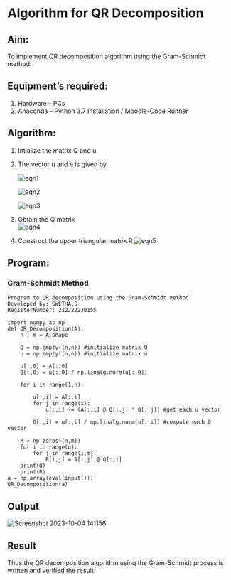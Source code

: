 # Algorithm for QR Decomposition
## Aim:
To implement QR decomposition algorithm using the Gram-Schmidt method.
## Equipment’s required:
1.	Hardware – PCs
2.	Anaconda – Python 3.7 Installation / Moodle-Code Runner
## Algorithm:
1.	Intialize the matrix Q and u
2.	The vector u and e is given by

    ![eqn1](./ex4.jpg)

    ![eqn2](./ex6.jpg)

    ![eqn3](./ex3.jpg)

3.	Obtain the Q matrix   
    ![eqn4](./ex1.jpg)
4.	Construct the upper triangular matrix R
    ![eqn5](./ex2.jpg)

## Program:
### Gram-Schmidt Method
```
Program to QR decomposition using the Gram-Schmidt method
Developed by: SWETHA.S
RegisterNumber: 212222230155

import numpy as np
def QR_Decomposition(A):
    n , m = A.shape
    
    Q = np.empty((n,n)) #initialize matrix Q
    u = np.empty((n,n)) #initialize matrix u
    
    u[:,0] = A[:,0]
    Q[:,0] = u[:,0] / np.linalg.norm(u[:,0])
    
    for i in range(1,n):
        
        u[:,i] = A[:,i]
        for j in range(i):
            u[:,i] -= (A[:,i] @ Q[:,j] * Q[:,j]) #get each u vector
            
        Q[:,i] = u[:,i] / np.linalg.norm(u[:,i]) #compute each Q vector
        
    R = np.zeros((n,m))
    for i in range(n):
        for j in range(i,m):
            R[i,j] = A[:,j] @ Q[:,i]
    print(Q)
    print(R)
a = np.array(eval(input()))
QR_Decomposition(a)
```

## Output
![Screenshot 2023-10-04 141156](https://github.com/swethaselvarajm/QRdecomposition/assets/119525603/056ee6f7-c205-4bc0-8512-f1ab3a77aca2)

## Result
Thus the QR decomposition algorithm using the Gram-Schmidt process is written and verified the result.
